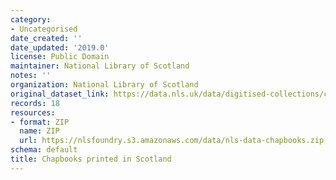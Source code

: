 ```yaml
---
category:
- Uncategorised
date_created: ''
date_updated: '2019.0'
license: Public Domain
maintainer: National Library of Scotland
notes: ''
organization: National Library of Scotland
original_dataset_link: https://data.nls.uk/data/digitised-collections/chapbooks-printed-in-scotland/
records: 18
resources:
- format: ZIP
  name: ZIP
  url: https://nlsfoundry.s3.amazonaws.com/data/nls-data-chapbooks.zip
schema: default
title: Chapbooks printed in Scotland
---
```

